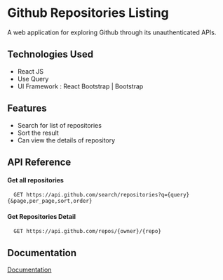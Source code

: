 
# Github Repositories Listing

A web application for exploring Github through its unauthenticated APIs.


## Technologies Used

- React JS
- Use Query
- UI Framework : React Bootstrap | Bootstrap


## Features

- Search for list of repositories
- Sort the result
- Can view the details of repository

## API Reference

#### Get all repositories

```http
  GET https://api.github.com/search/repositories?q={query}{&page,per_page,sort,order}
```
#### Get Repositories Detail

```http
  GET https://api.github.com/repos/{owner}/{repo}
```

## Documentation

[Documentation](https://docs.github.com/en/rest/repos)

